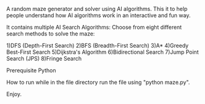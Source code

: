 A random maze generator and solver using AI algorithms.
This it to help people understand how AI algorithms work in an interactive and fun way.

It contains multiple AI Search Algorithms:
Choose from eight different search methods to solve the maze:

1)DFS (Depth-First Search)
2)BFS (Breadth-First Search)
3)A*
4)Greedy Best-First Search
5)Dijkstra's Algorithm
6)Bidirectional Search 
7)Jump Point Search (JPS)
8)Fringe Search

Prerequisite
Python

How to run
while in the file directory run the file using 
"python maze.py".

Enjoy.